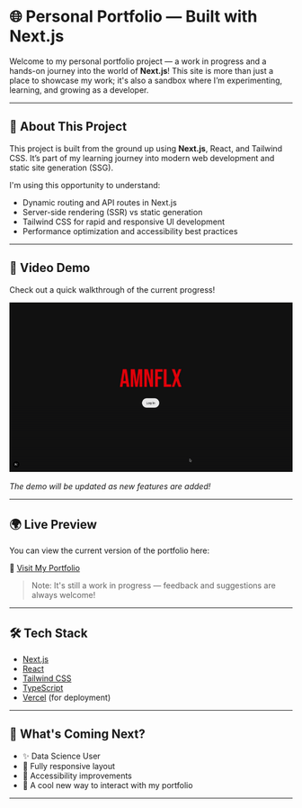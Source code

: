 # 🌐 Personal Portfolio — Built with Next.js

Welcome to my personal portfolio project — a work in progress and a hands-on journey into the world of **Next.js**! This site is more than just a place to showcase my work; it's also a sandbox where I’m experimenting, learning, and growing as a developer.

---

## 🚀 About This Project

This project is built from the ground up using **Next.js**, React, and Tailwind CSS. It’s part of my learning journey into modern web development and static site generation (SSG). 

I'm using this opportunity to understand:
- Dynamic routing and API routes in Next.js
- Server-side rendering (SSR) vs static generation
- Tailwind CSS for rapid and responsive UI development
- Performance optimization and accessibility best practices

---

## 🎥 Video Demo

Check out a quick walkthrough of the current progress!

![Demo](amnflx/public/amnflxDemo.gif)

*The demo will be updated as new features are added!*

---

## 🌍 Live Preview

You can view the current version of the portfolio here:

🔗 [Visit My Portfolio](https://amnflx.vercel.app)

> Note: It's still a work in progress — feedback and suggestions are always welcome!

---

## 🛠️ Tech Stack

- [Next.js](https://nextjs.org/)
- [React](https://reactjs.org/)
- [Tailwind CSS](https://tailwindcss.com/)
- [TypeScript](https://www.typescriptlang.org/)
- [Vercel](https://vercel.com/) (for deployment)

---

## 📌 What's Coming Next?

- ✨ Data Science User
- 📱 Fully responsive layout
- 🐛 Accessibility improvements
- 💬 A cool new way to interact with my portfolio

---
